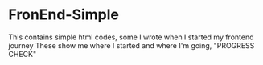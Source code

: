 # FronEnd-Simple
This contains simple html codes, some I wrote when I started my frontend journey
These show me where I started and where I'm going, "PROGRESS CHECK"
